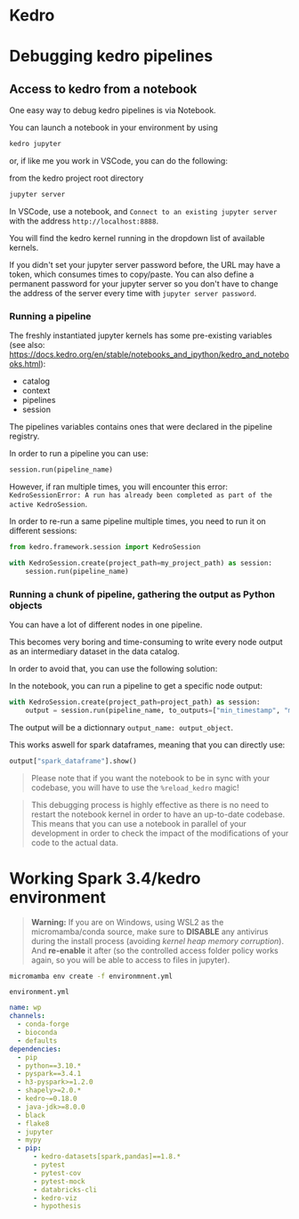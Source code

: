 # Kedro 

# Debugging kedro pipelines

## Access to kedro from a notebook

One easy way to debug kedro pipelines is via Notebook.

You can launch a notebook in your environment by using

```bash
kedro jupyter
```

or, if like me you work in VSCode, you can do the following:

from the kedro project root directory

```bash
jupyter server
```

In VSCode, use a notebook, and `Connect to an existing jupyter server` with the address `http://localhost:8888`.

You will find the kedro kernel running in the dropdown list of available kernels.

If you didn't set your jupyter server password before, the URL may have a token, which consumes times to copy/paste. You can also define a permanent password for your jupyter server so you don't have to change the address of the server every time with `jupyter server password`.

### Running a pipeline

The freshly instantiated jupyter kernels has some pre-existing variables (see also: <https://docs.kedro.org/en/stable/notebooks_and_ipython/kedro_and_notebooks.html>):

- catalog
- context
- pipelines
- session

The pipelines variables contains ones that were declared in the pipeline registry.

In order to run a pipeline you can use:

```python
session.run(pipeline_name)
```

However, if ran multiple times, you will encounter this error: `KedroSessionError: A run has already been completed as part of the active KedroSession`.

In order to re-run a same pipeline multiple times, you need to run it on different sessions:

```python
from kedro.framework.session import KedroSession

with KedroSession.create(project_path=my_project_path) as session:
    session.run(pipeline_name)
```

### Running a chunk of pipeline, gathering the output as Python objects

You can have a lot of different nodes in one pipeline.

This becomes very boring and time-consuming to write every node output as an intermediary dataset in the data catalog.

In order to avoid that, you can use the following solution:

In the notebook, you can run a pipeline to get a specific node output:

```python
with KedroSession.create(project_path=project_path) as session:
    output = session.run(pipeline_name, to_outputs=["min_timestamp", "max_timestamp"])
```

The output will be a dictionnary `output_name: output_object`.

This works aswell for spark dataframes, meaning that you can directly use:

```python
output["spark_dataframe"].show()
```

> Please note that if you want the notebook to be in sync with your codebase, you will have to use the `%reload_kedro` magic!

> This debugging process is highly effective as there is no need to restart the notebook kernel in order to have an up-to-date codebase. This means that you can use a notebook in parallel of your development in order to check the impact of the modifications of your code to the actual data.

# Working Spark 3.4/kedro environment

> **Warning:** If you are on Windows, using WSL2 as the micromamba/conda source, make sure to **DISABLE** any antivirus during the install process (avoiding *kernel heap memory corruption*). And **re-enable** it after (so the controlled access folder policy works again, so you will be able to access to files in jupyter).

```bash
micromamba env create -f environmnent.yml
```

`environment.yml`

```yaml
name: wp
channels:
  - conda-forge
  - bioconda
  - defaults
dependencies:
  - pip
  - python==3.10.*
  - pyspark==3.4.1
  - h3-pyspark>=1.2.0
  - shapely>=2.0.*
  - kedro~=0.18.0
  - java-jdk>=8.0.0
  - black
  - flake8
  - jupyter
  - mypy
  - pip:
      - kedro-datasets[spark,pandas]==1.8.*
      - pytest
      - pytest-cov
      - pytest-mock
      - databricks-cli
      - kedro-viz
      - hypothesis
```
